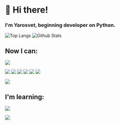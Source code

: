 # 👋 Hi there!
### I'm Yarosvet, beginning developer on Python.

![Top Langs](https://github-readme-stats.vercel.app/api/top-langs/?username=Yarosvet&theme=tokyonight&show_icons=true)
![Github Stats](https://github-readme-stats.vercel.app/api?username=Yarosvet&show_icons=true&count_private=true&theme=tokyonight)

## Now I can:
![](https://img.shields.io/badge/Code-Python-informational?style=flat&logo=python&logoColor=white&color=2b3752)

![](https://img.shields.io/badge/Technology-Redis-informational?style=flat&logo=redis&logoColor=white&color=2b3752)
![](https://img.shields.io/badge/Technology-Flask-informational?style=flat&logo=flask&logoColor=white&color=2b3752)
![](https://img.shields.io/badge/Technology-Docker-informational?style=flat&logo=docker&logoColor=white&color=2b3752)
![](https://img.shields.io/badge/Technology-Fastapi-informational?style=flat&logo=fastapi&logoColor=white&color=2b3752)
![](https://img.shields.io/badge/Technology-PyQt5-informational?style=flat&logo=qt&logoColor=white&color=2b3752)
![](https://img.shields.io/badge/Technology-PostgreSQL-informational?style=flat&logo=postgresql&logoColor=white&color=2b3752)

![](https://img.shields.io/badge/OS-Linux_fan-informational?style=flat&logo=angular&logoColor=white&color=2b3752)

## I'm learning:
![](https://img.shields.io/badge/Code-Rust-informational?style=flat&logo=rust&logoColor=white&color=2b3752)

![](https://img.shields.io/badge/Technology-CV/ML-informational?style=flat&logo=opencv&logoColor=white&color=2b3752)
